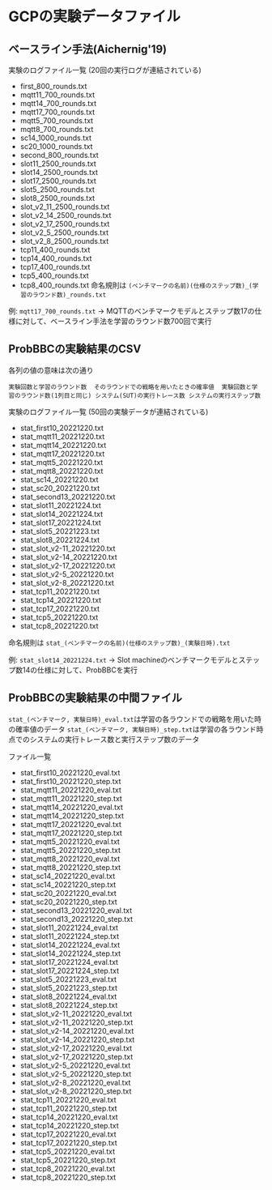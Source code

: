 # GCPの実験データファイル

## ベースライン手法(Aichernig'19)
実験のログファイル一覧 (20回の実行ログが連結されている)

- first_800_rounds.txt
- mqtt11_700_rounds.txt
- mqtt14_700_rounds.txt
- mqtt17_700_rounds.txt
- mqtt5_700_rounds.txt
- mqtt8_700_rounds.txt
- sc14_1000_rounds.txt
- sc20_1000_rounds.txt
- second_800_rounds.txt
- slot11_2500_rounds.txt
- slot14_2500_rounds.txt
- slot17_2500_rounds.txt
- slot5_2500_rounds.txt
- slot8_2500_rounds.txt
- slot_v2_11_2500_rounds.txt
- slot_v2_14_2500_rounds.txt
- slot_v2_17_2500_rounds.txt
- slot_v2_5_2500_rounds.txt
- slot_v2_8_2500_rounds.txt
- tcp11_400_rounds.txt
- tcp14_400_rounds.txt
- tcp17_400_rounds.txt
- tcp5_400_rounds.txt
- tcp8_400_rounds.txt
命名規則は
`(ベンチマークの名前)(仕様のステップ数)_(学習のラウンド数)_rounds.txt`

例: `mqtt17_700_rounds.txt` → MQTTのベンチマークモデルとステップ数17の仕様に対して、ベースライン手法を学習のラウンド数700回で実行


## ProbBBCの実験結果のCSV

各列の値の意味は次の通り

```
実験回数と学習のラウンド数  そのラウンドでの戦略を用いたときの確率値  実験回数と学習のラウンド数(1列目と同じ) システム(SUT)の実行トレース数 システムの実行ステップ数
```

実験のログファイル一覧 (50回の実験データが連結されている)
- stat_first10_20221220.txt
- stat_mqtt11_20221220.txt
- stat_mqtt14_20221220.txt
- stat_mqtt17_20221220.txt
- stat_mqtt5_20221220.txt
- stat_mqtt8_20221220.txt
- stat_sc14_20221220.txt
- stat_sc20_20221220.txt
- stat_second13_20221220.txt
- stat_slot11_20221224.txt
- stat_slot14_20221224.txt
- stat_slot17_20221224.txt
- stat_slot5_20221223.txt
- stat_slot8_20221224.txt
- stat_slot_v2-11_20221220.txt
- stat_slot_v2-14_20221220.txt
- stat_slot_v2-17_20221220.txt
- stat_slot_v2-5_20221220.txt
- stat_slot_v2-8_20221220.txt
- stat_tcp11_20221220.txt
- stat_tcp14_20221220.txt
- stat_tcp17_20221220.txt
- stat_tcp5_20221220.txt
- stat_tcp8_20221220.txt

命名規則は
`stat_(ベンチマークの名前)(仕様のステップ数)_(実験日時).txt`

例: `stat_slot14_20221224.txt` → Slot machineのベンチマークモデルとステップ数14の仕様に対して、ProbBBCを実行

## ProbBBCの実験結果の中間ファイル
`stat_(ベンチマーク, 実験日時)_eval.txt`は学習の各ラウンドでの戦略を用いた時の確率値のデータ
`stat_(ベンチマーク, 実験日時)_step.txt`は学習の各ラウンド時点でのシステムの実行トレース数と実行ステップ数のデータ

ファイル一覧
- stat_first10_20221220_eval.txt
- stat_first10_20221220_step.txt
- stat_mqtt11_20221220_eval.txt
- stat_mqtt11_20221220_step.txt
- stat_mqtt14_20221220_eval.txt
- stat_mqtt14_20221220_step.txt
- stat_mqtt17_20221220_eval.txt
- stat_mqtt17_20221220_step.txt
- stat_mqtt5_20221220_eval.txt
- stat_mqtt5_20221220_step.txt
- stat_mqtt8_20221220_eval.txt
- stat_mqtt8_20221220_step.txt
- stat_sc14_20221220_eval.txt
- stat_sc14_20221220_step.txt
- stat_sc20_20221220_eval.txt
- stat_sc20_20221220_step.txt
- stat_second13_20221220_eval.txt
- stat_second13_20221220_step.txt
- stat_slot11_20221224_eval.txt
- stat_slot11_20221224_step.txt
- stat_slot14_20221224_eval.txt
- stat_slot14_20221224_step.txt
- stat_slot17_20221224_eval.txt
- stat_slot17_20221224_step.txt
- stat_slot5_20221223_eval.txt
- stat_slot5_20221223_step.txt
- stat_slot8_20221224_eval.txt
- stat_slot8_20221224_step.txt
- stat_slot_v2-11_20221220_eval.txt
- stat_slot_v2-11_20221220_step.txt
- stat_slot_v2-14_20221220_eval.txt
- stat_slot_v2-14_20221220_step.txt
- stat_slot_v2-17_20221220_eval.txt
- stat_slot_v2-17_20221220_step.txt
- stat_slot_v2-5_20221220_eval.txt
- stat_slot_v2-5_20221220_step.txt
- stat_slot_v2-8_20221220_eval.txt
- stat_slot_v2-8_20221220_step.txt
- stat_tcp11_20221220_eval.txt
- stat_tcp11_20221220_step.txt
- stat_tcp14_20221220_eval.txt
- stat_tcp14_20221220_step.txt
- stat_tcp17_20221220_eval.txt
- stat_tcp17_20221220_step.txt
- stat_tcp5_20221220_eval.txt
- stat_tcp5_20221220_step.txt
- stat_tcp8_20221220_eval.txt
- stat_tcp8_20221220_step.txt
